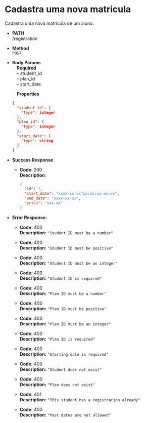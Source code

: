 # Cadastra uma nova matricula

Cadastra uma nova matricula de um aluno.

- **PATH** <br />
  /registration

- **Method** <br />
  `POST`

- **Body Params** <br />
  &emsp;**Required** <br />
  &emsp;&ndash; student_id <br />
  &emsp;&ndash; plan_id <br />
  &emsp;&ndash; start_date

  &emsp;**Properties**

  ```json
  {
    "student_id": {
      "type": integer
    },
    "plan_id": {
      "type": integer
    },
    "start_date": {
      "type": string
    }
  }
  ```

- **Success Response**

  - **Code**: 200 <br />
    **Description**:
    ```json
    {
      "id": 1,
      "start_date": "xxxx-xx-xxTxx:xx:xx-xx:xx",
      "end_date": "xxxx-xx-xx",
      "price": "xxx.xx"
    }
    ```

- **Error Response:**

  - **Code:** 400 <br />
    **Description:** `"Student ID must be a number"`

  - **Code:** 400 <br />
    **Description:** `"Student ID must be positive"`

  - **Code:** 400 <br />
    **Description:** `"Student ID must be an integer"`

  - **Code:** 400 <br />
    **Description:** `"Student ID is required"`

  - **Code:** 400 <br />
    **Description:** `"Plan ID must be a number"`

  - **Code:** 400 <br />
    **Description:** `"Plan ID must be positive"`

  - **Code:** 400 <br />
    **Description:** `"Plan ID must be an integer"`

  - **Code:** 400 <br />
    **Description:** `"Plan ID is required"`

  - **Code:** 400 <br />
    **Description:** `"Starting date is required"`

  - **Code:** 400 <br />
    **Description:** `"Student does not exist"`

  - **Code:** 400 <br />
    **Description:** `"Plan does not exist"`

  - **Code:** 401 <br />
    **Description:** `"This student has a registration already"`

  - **Code:** 400 <br />
    **Description:** `"Past dates are not allowed"`
